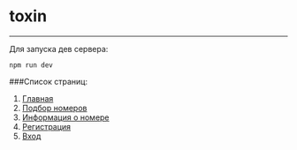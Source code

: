 # toxin
---
Для запуска дев сервера:

`npm run dev`

###Список страниц:
1. [Главная](https://vibrant-swartz-6e783f.netlify.app/landing-page.html)
2. [Подбор номеров](https://vibrant-swartz-6e783f.netlify.app/search-room.html)
3. [Информация о номере](https://vibrant-swartz-6e783f.netlify.app/room-details.html)
4. [Регистрация](https://vibrant-swartz-6e783f.netlify.app/registration.html)
4. [Вход](https://vibrant-swartz-6e783f.netlify.app/sign-in.html)

